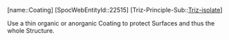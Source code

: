 ﻿---
type: TrizExample
aliases:
- Coating
license: CC BY-SA 4.0
copyright: https://github.com/SpocWeb
IsDeleted: false
IsReadOnly: false
Confidential: public
tags: 
- Triz/Principle/Example
---
[name::Coating]
[SpocWebEntityId::22515]
[Triz-Principle-Sub::[Triz-isolate](tech/Triz/Sub/Triz-isolate.md)]

Use a thin organic or anorganic Coating to protect Surfaces and thus the whole Structure.